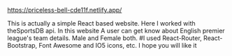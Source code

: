 https://priceless-bell-cde11f.netlify.app/

This is actually a simple React based website.
Here I worked with theSportsDB api.
In this website A user can get know about English premier league's team details. Male and Female both.
#I used React-Router, React-Bootstrap, Font Awesome and IO5 icons, etc.
I hope you will like it
